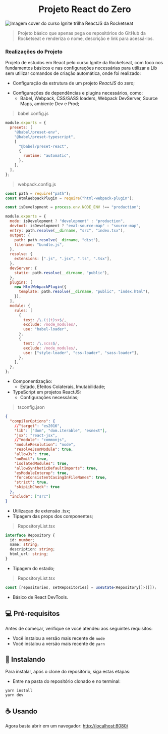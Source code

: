 <h1 align="center">Projeto React do Zero</h1>
<img src="https://i.ibb.co/q0VvtmY/cover-reactjs.png" alt="Imagem cover do curso Ignite trilha ReactJS da Rocketseat">

> Projeto básico que apenas pega os repositórios do GitHub da Rocketseat e renderiza o nome, descrição e link para acessá-los.

### Realizações do Projeto

Projeto de estudos em React pelo curso Ignite da Rocketseat, com foco nos fundamentos básicos e nas configurações necessárias para utilizar a Lib sem utilizar comandos de criação automática, onde foi realizado:

- Configuração da estrutura de um projeto *ReactJS* do zero;
<!---<div align="center"><img src="https://i.ibb.co/5RN9mFk/Screenshot-from-2021-12-04-11-27-03.png" alt="Screenshot da estrutura de projeto ReactJS"></div>--->
- Configurações de dependências e plugins necessários, como:
    - Babel, Webpack, CSS/SASS loaders, Webpack DevServer, Source Maps, ambiente Dev e Prod;
> babel.config.js
```javascript
module.exports = {
  presets: [
    "@babel/preset-env",
    "@babel/preset-typescript",
    [
      "@babel/preset-react",
      {
        runtime: "automatic",
      },
    ],
  ],
};
```
> webpack.config.js
```javascript
const path = require("path");
const HtmlWebpackPlugin = require("html-webpack-plugin");

const isDevelopment = process.env.NODE_ENV !== "production";

module.exports = {
  mode: isDevelopment ? "development" : "production",
  devtool: isDevelopment ? "eval-source-map" : "source-map",
  entry: path.resolve(__dirname, "src", "index.tsx"),
  output: {
    path: path.resolve(__dirname, "dist"),
    filename: "bundle.js",
  },
  resolve: {
    extensions: [".js", ".jsx", ".ts", ".tsx"],
  },
  devServer: {
    static: path.resolve(__dirname, "public"),
  },
  plugins: [
    new HtmlWebpackPlugin({
      template: path.resolve(__dirname, "public", "index.html"),
    }),
  ],
  module: {
    rules: [
      {
        test: /\.(j|t)sx$/,
        exclude: /node_modules/,
        use: "babel-loader",
      },
      {
        test: /\.scss$/,
        exclude: /node_modules/,
        use: ["style-loader", "css-loader", "sass-loader"],
      },
    ],
  },
};

```

- Componentização:
    - Estado, Efeitos Colaterais, Imutabilidade;
- TypeScript em projetos ReactJS:
    - Configurações necessárias;
    
> tsconfig.json
```json
{
  "compilerOptions": {
    //"target": "es2016",
    "lib": ["dom", "dom.iterable", "esnext"],
    "jsx": "react-jsx",
    //"module": "commonjs",
    "moduleResolution": "node",
    "resolveJsonModule": true,
    "allowJs": true,
    "noEmit": true,
    "isolatedModules": true,
    "allowSyntheticDefaultImports": true,
    "esModuleInterop": true,
    "forceConsistentCasingInFileNames": true,
    "strict": true,
    "skipLibCheck": true
  },
  "include": ["src"]
}

```

- Utilizaçao de extensão .tsx;
- Tipagem das props dos componentes;
> RepositoryList.tsx    
```typescript
interface Repository {
  id: number;
  name: string;
  description: string;
  html_url: string;
}
``` 
- Tipagem do estado;
> RepositoryList.tsx      
```typescript
const [repositories, setRepositories] = useState<Repository[]>([]);
``` 
- Básico de React DevTools.

## 💻 Pré-requisitos

Antes de começar, verifique se você atendeu aos seguintes requisitos:
* Você instalou a versão mais recente de `node`
* Você instalou a versão mais recente de `yarn`

## 🚀 Instalando

Para instalar, após o clone do repositório, siga estas etapas:

- Entre na pasta do repositório clonado e no terminal:
```
yarn install
yarn dev
```


## ☕ Usando 

Agora basta abrir em um navegador: <a href="http://localhost:8080/" target="_blank">http://localhost:8080/</a>
